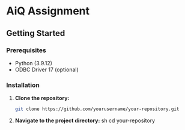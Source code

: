 # AiQ Assignment

## Getting Started

### Prerequisites

- Python (3.9.12)
- ODBC Driver 17 (optional)

### Installation

1. **Clone the repository:**
   ```sh
   git clone https://github.com/yourusername/your-repository.git

2. **Navigate to the project directory:**
sh
cd your-repository

